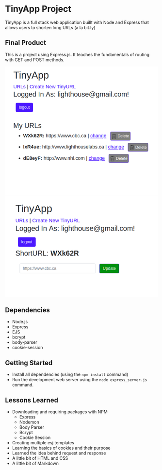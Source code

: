 # TinyApp Project

TinyApp is a full stack web application buillt with Node and Express that allows users to shorten long URLs (a la bit.ly)

## Final Product
This is a project using Express.js. It teaches the fundamentals of routing with GET and POST methods.

!["Screenshot of URLs page"](https://github.com/nnewburg/expressTutorial/blob/master/docs/tinyApp1.png?raw=true)
!["Screenshot of URLs page"](https://github.com/nnewburg/expressTutorial/blob/master/docs/tinyApp2.png?raw=true)

## Dependencies
- Node.js
- Express
- EJS
- bcrypt
- body-parser
- cookie-session

## Getting Started
- Install all dependencies (using the `npm install` command)
- Run the development web server using the `node express_server.js` command.

## Lessons Learned

* Downloading and requiring packages with NPM
  * Express
  * Nodemon
  * Body Parser
  * Bcrypt
  * Cookie Session
* Creating multiple esj templates
* Learning the basics of cookies and their purpose
* Learned the idea behind request and response
* A little bit of HTML and CSS
* A little bit of Markdown